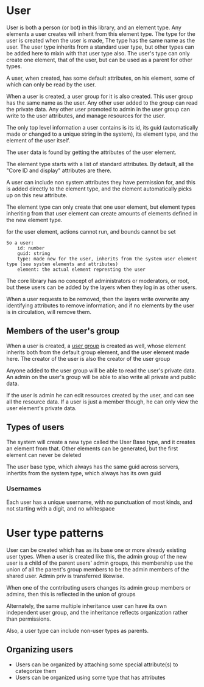 # User

User is both a person (or bot) in this library, and an element type. Any elements a user creates will inherit from this element type.
The type for the user is created when the user is made, The type has the same name as the user.
The user type inherits from a standard user type, but other types can be added here to mixin with that user type also.
The user's type can only create one element, that of the user, but can be used as a parent for other types.

A user, when created, has some default attributes, on his element, some of which can only be read by the user.


When a user is created, a user group for it is also created. This user group has the same name as the user.
Any other user added to the group can read the private data.
Any other user promoted to admin in the user group can write to the user attributes, and manage resources for the user.


The only top level information a user contains is its id, its guid (automatically made or changed to a unique string in the system),
its element type, and the element of the user itself.

The user data is found by getting the attributes of the user element.

The element type starts with a list of standard attributes. By default, all the "Core ID and display" attributes are there.

A user can include non system attributes they have permission for, and this is added directly to the element type, and the element automatically picks up on this new attribute.

The element type can only create that one user element, but element types inheriting from that user element can create amounts of elements defined in the new element type.

for the user element, actions cannot run, and bounds cannot be set

    So a user:
        id: number
        guid: string
        type: made new for the user, inherits from the system user element type (see system elements and attributes)
        element: the actual element represting the user



The core library has no concept of administrators or moderators, or root, but these users can be added by the layers when they log in as other users.

When a user requests to be removed, then the layers write overwrite any identifying attributes to remove information; and if no elements by the user is in circulation, will remove them.

## Members of the user's group

When a user is created, a [user group](group-overview.md)  is created as well, whose element inherits both from the default group element, and the user element made here.
The creator of the user is also the creator of the user group

Anyone added to the user group will be able to read the user's private data. An admin on the user's group will be able to also write all private and public data.



If the user is admin he can edit resources created by the user, and can see all the resource data.
If a user is just a member though, he can only view the user element's private data.

## Types of users

The system will create a new type called the User Base type, and it creates an element from that. Other elements can be generated, 
but the first element can never be deleted

The user base type, which always has the same guid across servers, inhertits from the system type, which always has its own guid 

### Usernames

Each user has a unique username, with no punctuation of most kinds, and not starting with a digit, and no whitespace

# User type patterns

User can be created which has as its base one or more already existing user types.
When a user is created like this, the admin group of the new user is a child of the parent users' admin groups,
this membership use the union of all the parent's group members to be the admin members of the shared user.
Admin priv is transferred likewise.

When one of the contributing users changes its admin group members or admins, then this is reflected in the union of groups

Alternately, the same multiple inheritance user can have its own independent user group, and the inheritance reflects organization rather than permissions.

Also, a user type can include non-user types as parents.

## Organizing users

* Users can be organized by attaching some special attribute(s) to categorize them
* Users can be organized using some type that has attributes



